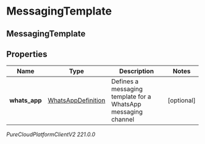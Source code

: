 # MessagingTemplate

## MessagingTemplate

## Properties

|Name | Type | Description | Notes|
|------------ | ------------- | ------------- | -------------|
| **whats_app** | [WhatsAppDefinition](WhatsAppDefinition) | Defines a messaging template for a WhatsApp messaging channel | [optional] |



_PureCloudPlatformClientV2 221.0.0_
